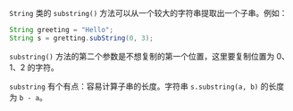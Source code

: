 `String` 类的 `substring()` 方法可以从一个较大的字符串提取出一个子串。例如：

```java
String greeting = "Hello";
String s = gretting.subString(0, 3);
```

`substring()` 方法的第二个参数是不想复制的第一个位置，这里要复制位置为 0、1、2 的字符。

`substring` 有个有点：容易计算子串的长度。字符串 `s.substring(a, b)` 的长度为 `b - a`。

